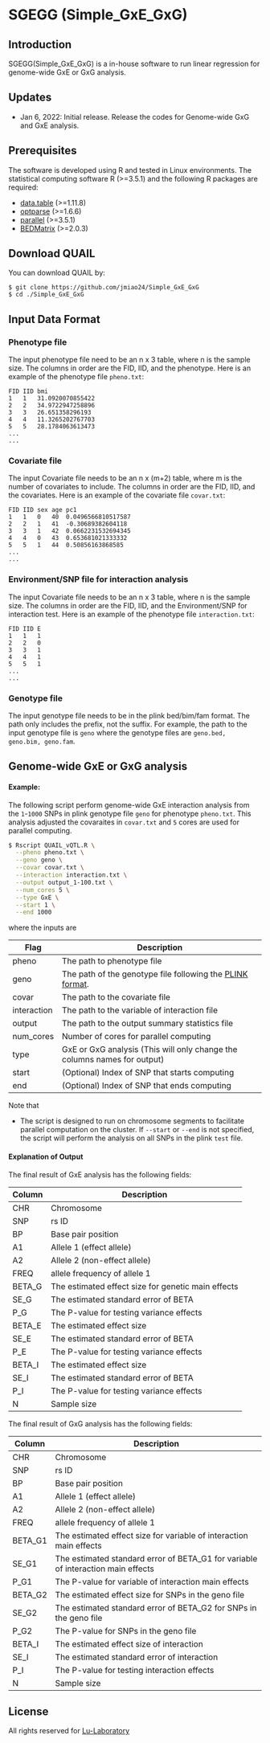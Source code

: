 # SGEGG (Simple_GxE_GxG)


## Introduction

SGEGG(Simple_GxE_GxG) is a in-house software to run linear regression for genome-wide GxE or GxG analysis. 

## Updates
- Jan 6, 2022: Initial release. Release the codes for Genome-wide GxG and GxE analysis.

## Prerequisites

The software is developed using R and tested in Linux environments. The statistical computing software R (>=3.5.1) and the following R packages are required:

* [data.table](https://cran.r-project.org/web/packages/data.table/index.html) (>=1.11.8)
* [optparse](https://cran.r-project.org/web/packages/optparse/index.html) (>=1.6.6)
* [parallel](https://stat.ethz.ch/R-manual/R-devel/library/parallel/doc/parallel.pdf) (>=3.5.1)
* [BEDMatrix](https://cran.r-project.org/web/packages/BEDMatrix/index.html) (>=2.0.3)

## Download QUAIL

You can download QUAIL by:

```
$ git clone https://github.com/jmiao24/Simple_GxE_GxG
$ cd ./Simple_GxE_GxG
```


## Input Data Format
### Phenotype file

The input phenotype file need to be an n x 3 table, where n is the sample size. The columns in order are the FID, IID, and the phenotype. Here is an example of the phenotype file `pheno.txt`:
```
FID	IID	bmi
1	1	31.0920070855422
2	2	34.9722947258896
3	3	26.651358296193
4	4	11.3265202767703
5	5	28.1784063613473
...
...
```


### Covariate file

The input Covariate file needs to be an n x (m+2) table, where m is the number of covariates to include. The columns in order are the FID, IID, and the covariates. Here is an example of the covariate file `covar.txt`:

```
FID	IID	sex	age	pc1
1	1	0	40	0.0496566810517587
2	2	1	41	-0.30689382604118
3	3	1	42	0.0662231532694345
4	4	0	43	0.653681021333332
5	5	1	44	0.50856163868585
...
...
```

### Environment/SNP file for interaction analysis

The input Covariate file needs to be an n x 3 table, where n is the sample size. The columns in order are the FID, IID, and the Environment/SNP for interaction test. Here is an example of the phenotype file `interaction.txt`:

```
FID	IID	E
1	1	1
2	2	0
3	3	1
4	4	1
5	5	1
...
...
```


### Genotype file

The input genotype file needs to be in the plink bed/bim/fam format. The path only includes the prefix, not the suffix. For example, the path to the input genotype file is `geno` where the genotype files are `geno.bed, geno.bim, geno.fam`.



## Genome-wide GxE or GxG analysis


#### Example:
The following script perform genome-wide GxE interaction analysis from the `1`-`1000` SNPs in plink genotype file `geno` for phenotype `pheno.txt`.  This analysis adjusted the covaraites in `covar.txt` and `5` cores are used for parallel computing. 
```bash
$ Rscript QUAIL_vQTL.R \
  --pheno pheno.txt \
  --geno geno \
  --covar covar.txt \
  --interaction interaction.txt \
  --output output_1-100.txt \
  --num_cores 5 \
  --type GxE \
  --start 1 \
  --end 1000
```
where the inputs are

| Flag | Description |
|-----|------------------------------------------------------------------------|
| pheno     | The path to phenotype file|
| geno         | The path of the genotype file following the [PLINK format](https://www.cog-genomics.org/plink/1.9). |
| covar        | The path to the covariate file |
| interaction       | The path to the variable of interaction file |  
| output     | The path to the output summary statistics file |
| num_cores        | Number of cores for parallel computing |
| type        | GxE or GxG analysis (This will only change the columns names for output)  |
| start          | (Optional) Index of SNP that starts computing |
| end       | (Optional) Index of SNP that ends computing |

Note that 

* The script is designed to run on chromosome segments to facilitate parallel computation on the cluster. If `--start` or `--end` is not specified, the script will perform the analysis on all SNPs in the plink `test` file.



#### Explanation of Output

The final result of GxE analysis has the following fields:

| Column | Description |
|-----|-------------|
| CHR | Chromosome |
| SNP | rs ID |
| BP | Base pair position |                                                 
| A1 | Allele 1 (effect allele) |
| A2 | Allele 2 (non-effect allele) |
| FREQ | allele frequency of allele 1 |
| BETA_G | The estimated effect size for genetic main effects |
| SE_G | The estimated standard error of BETA |
| P_G | The P-value for testing variance effects |
| BETA_E | The estimated effect size |
| SE_E | The estimated standard error of BETA |
| P_E | The P-value for testing variance effects |
| BETA_I | The estimated effect size |
| SE_I | The estimated standard error of BETA |
| P_I | The P-value for testing variance effects |
| N | Sample size |

The final result of GxG analysis has the following fields:

| Column | Description |
|-----|-------------|
| CHR | Chromosome |
| SNP | rs ID |
| BP | Base pair position |                                                 
| A1 | Allele 1 (effect allele) |
| A2 | Allele 2 (non-effect allele) |
| FREQ | allele frequency of allele 1 |
| BETA_G1 | The estimated effect size for variable of interaction main effects |
| SE_G1 | The estimated standard error of BETA_G1 for variable of interaction main effects  |
| P_G1 | The P-value for variable of interaction main effects  |
| BETA_G2 | The estimated effect size for SNPs in the geno file |
| SE_G2 | The estimated standard error of BETA_G2 for SNPs in the geno file |
| P_G2 | The P-value for SNPs in the geno file |
| BETA_I | The estimated effect size of interaction |
| SE_I | The estimated standard error of interaction |
| P_I | The P-value for testing interaction effects |
| N | Sample size |


## License

All rights reserved for [Lu-Laboratory](http://qlu-lab.org/)
